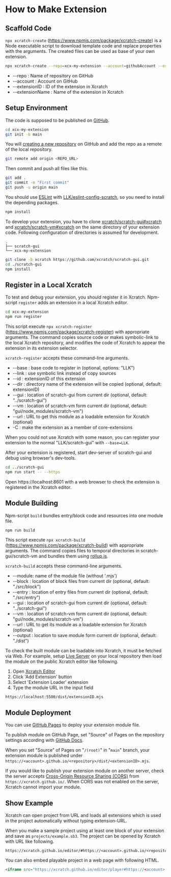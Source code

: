 # How to Make Extension
## Scaffold Code

`npx xcratch-create` (https://www.npmjs.com/package/xcratch-create) is a Node executable script to download template code and replace properties with the arguments. The created files can be used as base of your own extension.

```sh
npx xcratch-create --repo=xcx-my-extension --account=githubAccount --extensionID=myExtension --extensionName='My Extension'
```

- --repo : Name of repository on GitHub
- --account : Account on GitHub
- --extensionID : ID of the extension in Xcratch
- --extensionName : Name of the extension in Xcratch


## Setup Environment

The code is supposed to be published on [GitHub](https://github.com/).

```sh
cd xcx-my-extension
git init -b main
```

You will [creating a new repository](https://docs.github.com/en/github/creating-cloning-and-archiving-repositories/creating-a-repository-on-github/creating-a-new-repository) on GitHub and add the repo as a remote of the local repository.

```sh
git remote add origin <REPO_URL>
```

Then commit and push all files like this.

```sh
git add .
git commit -m "First commit"
git push -u origin main
```

You should use [ESLint](https://eslint.org/) with [LLK/eslint-config-scratch](https://github.com/LLK/eslint-config-scratch#readme), so you need to install the depending packages.

```sh
npm install
```

To develop your extension, you have to clone [xcratch/scratch-gui#xcratch](https://github.com/xcratch/scratch-gui/tree/xcratch) and [xcratch/scratch-vm#xcratch](https://github.com/xcratch/scratch-vm/tree/xcratch) on the same directory of your extension code.
Following configuration of directories is assumed for development. 

```
.
├── scratch-gui
└── xcx-my-extension
```

```sh
git clone -b xcratch https://github.com/xcratch/scratch-gui.git
cd ./scratch-gui
npm install
```


## Register in a Local Xcratch

To test and debug your extension, you should register it in Xcratch. Npm-script `register` adds an extension in a local Xcratch editor.

```sh
cd xcx-my-extension
npm run register
```

This script execute `npx xcratch-register` (https://www.npmjs.com/package/xcratch-register) with appropriate arguments. The command copies source code or makes symbolic-link to the local Xcratch repository, and modifies the code of Xcratch to appear the extension in its extension selector.

`xcratch-register` accepts these command-line arguments.

- --base : base code to register in (optional, options: "LLK")
- --link : use symbolic link instead of copy sources
- --id : extensionID of this extension
- --dir : directory name of the extension will be copied (optional, default: extensionID)
- --gui : location of scratch-gui from current dir (optional, default: "../scratch-gui")
- --vm : location of scratch-vm form current dir (optional, default: "gui/node_modules/scratch-vm")
- --url : URL to get this module as a loadable extension for Xcratch (optional)
- -C : make the extension as a member of core-extensions

When you could not use Xcratch with some reason, you can register your extension to the normal "LLK/scratch-gui" with `--base=LLK`.

After your extension is registered, start dev-server of scratch-gui and debug using browser's dev-tools.

```sh
cd ../scratch-gui
npm run start -- --https
```

Open https://localhost:8601 with a web browser to check the extension is registered in the Xcratch editor.


## Module Building

Npm-script `build` bundles entry/block code and resources into one module file.

```sh
npm run build
```

This script execute `npx xcratch-build` (https://www.npmjs.com/package/xcratch-build) with appropriate arguments. The command copies files to temporal directories in scratch-gui/scratch-vm and bundles them using [rollup.js](https://rollupjs.org/guide/en/).

`xcratch-build` accepts these command-line arguments.

- --module: name of the module file (without '.mjs')
- --block : location of block files from current dir (optional, default: "./src/block")
- --entry : location of entry files from current dir (optional, default: "./src/entry")
- --gui : location of scratch-gui from current dir (optional, default: "../scratch-gui")
- --vm : location of scratch-vm form current dir (optional, default: "gui/node_modules/scratch-vm")
- --url : URL to get its module as a loadable extension for Xcratch (optional)
- --output : location to save module form current dir (optional, default: "./dist")


To check the built module can be loadable into Xcratch, it must be fetched via Web. For example, setup [Live Server](https://marketplace.visualstudio.com/items?itemName=ritwickdey.LiveServer) on your local repository then load the module on the public Xcratch editor like following.

1. Open [Xcratch Editor](https://xcratch.github.io/editor)
2. Click 'Add Extension' button
3. Select 'Extension Loader' extension
4. Type the module URL in the input field 
```
https://localhost:5500/dist/extensionID.mjs
```

## Module Deployment

You can use [GitHub Pages](https://pages.github.com/) to deploy your extension module file.

To publish module on GitHub Page, set "Source" of Pages on the repository settings according with [GitHub Docs](https://docs.github.com/en/github/working-with-github-pages/configuring-a-publishing-source-for-your-github-pages-site#choosing-a-publishing-source). 

When you set "Source" of Pages on "`/(root)`" in "`main`" branch, your extension module is published under `https://<account>.github.io/<repository>/dist/<extensionID>.mjs`. 

If you would like to publish your extension module on another server, check the server accepts [Cross-Origin Resource Sharing (CORS)](https://developer.mozilla.org/en-US/docs/Web/HTTP/CORS) from `https://xcratch.github.io/`. When CORS was not enabled on the server, Xcratch cannot import your module.


## Show Example

Xcratch can open project from URL and loads all extensions which is used in the project automatically without typing extension-URL.

When you make a sample project using at least one block of your extension and save as `projects/example.sb3`. The project can be opened by Xcratch with URL like following.

```
https://xcratch.github.io/editor/#https://<account>.github.io/<repository>/projects/example.sb3
``` 

You can also embed playable project in a web page with following HTML.

```html
<iframe src="https://xcratch.github.io/editor/player#https://<account>.github.io/<repository>/projects/example.sb3" width="600px" height="500px"></iframe>
```
